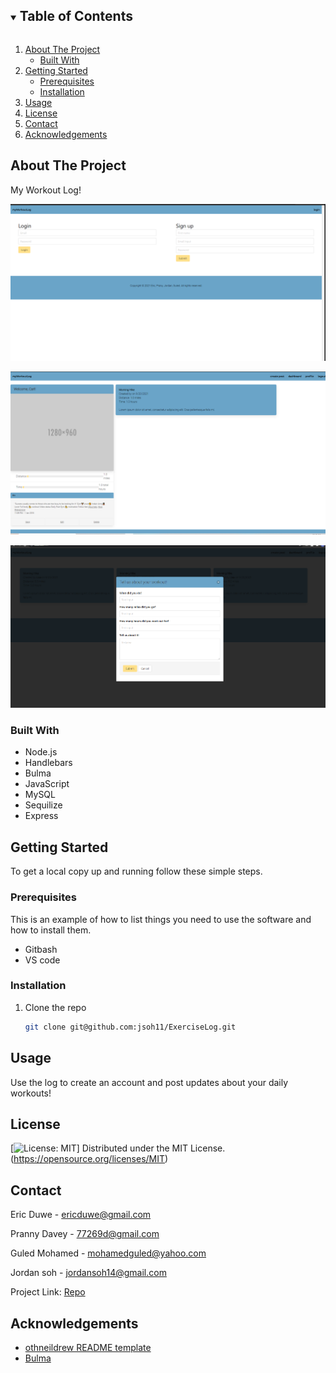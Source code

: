 <details open="open">
  <summary><h2 style="display: inline-block">Table of Contents</h2></summary>
  <ol>
    <li>
      <a href="#about-the-project">About The Project</a>
      <ul>
        <li><a href="#built-with">Built With</a></li>
      </ul>
    </li>
    <li>
      <a href="#getting-started">Getting Started</a>
      <ul>
        <li><a href="#prerequisites">Prerequisites</a></li>
        <li><a href="#installation">Installation</a></li>
      </ul>
    </li>
    <li><a href="#usage">Usage</a></li>
    <li><a href="#license">License</a></li>
    <li><a href="#contact">Contact</a></li>
    <li><a href="#acknowledgements">Acknowledgements</a></li>
  </ol>
</details>
 



## About The Project

My Workout Log!

![Screenshot](./assets/login.png)

![Screenshot](./assets/profile.png)

![Screenshot](./assets/modal.png)

### Built With

* Node.js
* Handlebars
* Bulma
* JavaScript
* MySQL
* Sequilize
* Express

<!-- GETTING STARTED -->
## Getting Started

To get a local copy up and running follow these simple steps.

### Prerequisites

This is an example of how to list things you need to use the software and how to install them.
* Gitbash
* VS code

### Installation

1. Clone the repo
   ```sh
   git clone git@github.com:jsoh11/ExerciseLog.git
   ```





## Usage

Use the log to create an account and post updates about your daily workouts! 




## License


[![License: MIT](https://img.shields.io/badge/License-MIT-yellow.svg)] Distributed under the MIT License. (https://opensource.org/licenses/MIT)


## Contact

Eric Duwe - [ericduwe@gmail.com](ericduwe@gmail.com)

Pranny Davey - [77269d@gmail.com](77269d@gmail.com)

Guled Mohamed - [mohamedguled@yahoo.com](mohamedguled@yahoo.com)

Jordan soh - [jordansoh14@gmail.com](jordansoh14@gmail.com)

Project Link: [Repo](https://github.com/jsoh11/ExerciseLog)




## Acknowledgements

* [othneildrew README template](https://github.com/othneildrew/Best-README-Template)
* [Bulma](https://bulma.io/)